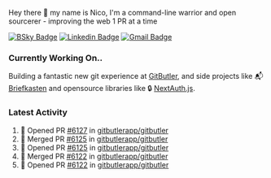 
Hey there 👋 my name is Nico, I'm a command-line warrior and open sourcerer - improving the web 1 PR at a time

[![BSky Badge](https://img.shields.io/badge/-%20%40ndo.dev%20-%200285FF?style=flat-square&logo=bluesky&color=%23161e27)](https://bsky.app/profile/ndo.dev) [![Linkedin Badge](https://img.shields.io/badge/-ndom91-blue?style=flat-square&logo=Linkedin&logoColor=white&link=https://www.linkedin.com/in/ndom91/)](https://www.linkedin.com/in/ndom91/) [![Gmail Badge](https://img.shields.io/badge/-yo@ndo.dev-c14438?style=flat-square&logo=mail.ru&logoColor=white&link=mailto:yo@ndo.dev)](mailto:yo@ndo.dev)

### Currently Working On..

Building a fantastic new git experience at [GitButler](https://github.com/gitbutlerapp), and side projects like 📬 [Briefkasten](https://briefkastenhq.com) and opensource libraries like 🔒 [NextAuth.js](https://github.com/nextauthjs/next-auth).

<!--START_SECTION_PROFILE_VIEWS:readme-info-->
<!--END_SECTION_PROFILE_VIEWS:readme-info-->

<!--START_SECTION_DAILY_COMMIT:readme-info-->
<!--END_SECTION_DAILY_COMMIT:readme-info-->

<!--START_SECTION_WEEKLY_COMMIT:readme-info-->
<!--END_SECTION_WEEKLY_COMMIT:readme-info-->

### Latest Activity

<!--START_SECTION:activity-->
1. 💪 Opened PR [#6127](https://github.com/gitbutlerapp/gitbutler/pull/6127) in [gitbutlerapp/gitbutler](https://github.com/gitbutlerapp/gitbutler)
2. 🎉 Merged PR [#6125](https://github.com/gitbutlerapp/gitbutler/pull/6125) in [gitbutlerapp/gitbutler](https://github.com/gitbutlerapp/gitbutler)
3. 💪 Opened PR [#6125](https://github.com/gitbutlerapp/gitbutler/pull/6125) in [gitbutlerapp/gitbutler](https://github.com/gitbutlerapp/gitbutler)
4. 🎉 Merged PR [#6122](https://github.com/gitbutlerapp/gitbutler/pull/6122) in [gitbutlerapp/gitbutler](https://github.com/gitbutlerapp/gitbutler)
5. 💪 Opened PR [#6122](https://github.com/gitbutlerapp/gitbutler/pull/6122) in [gitbutlerapp/gitbutler](https://github.com/gitbutlerapp/gitbutler)
<!--END_SECTION:activity-->
